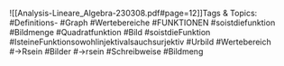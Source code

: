 
![[Analysis-Lineare_Algebra-230308.pdf#page=12]]Tags & Topics:
   #Definitions-
   #Graph
   #Wertebereiche
   #FUNKTIONEN
   #soistdiefunktion
   #Bildmenge
   #Quadratfunktion
   #Bild
   #soistdieFunktion
   #IsteineFunktionsowohlinjektivalsauchsurjektiv
   #Urbild
   #Wertebereich
   #→Rsein
   #Bilder
   #→rsein
   #Schreibweise
   #Bildmeng